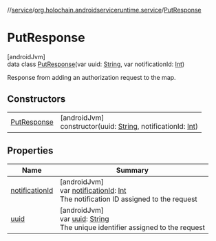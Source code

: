 //[service](../../../index.md)/[org.holochain.androidserviceruntime.service](../index.md)/[PutResponse](index.md)

# PutResponse

[androidJvm]\
data class [PutResponse](index.md)(var uuid: [String](https://kotlinlang.org/api/core/kotlin-stdlib/kotlin/-string/index.html), var notificationId: [Int](https://kotlinlang.org/api/core/kotlin-stdlib/kotlin/-int/index.html))

Response from adding an authorization request to the map.

## Constructors

| | |
|---|---|
| [PutResponse](-put-response.md) | [androidJvm]<br>constructor(uuid: [String](https://kotlinlang.org/api/core/kotlin-stdlib/kotlin/-string/index.html), notificationId: [Int](https://kotlinlang.org/api/core/kotlin-stdlib/kotlin/-int/index.html)) |

## Properties

| Name | Summary |
|---|---|
| [notificationId](notification-id.md) | [androidJvm]<br>var [notificationId](notification-id.md): [Int](https://kotlinlang.org/api/core/kotlin-stdlib/kotlin/-int/index.html)<br>The notification ID assigned to the request |
| [uuid](uuid.md) | [androidJvm]<br>var [uuid](uuid.md): [String](https://kotlinlang.org/api/core/kotlin-stdlib/kotlin/-string/index.html)<br>The unique identifier assigned to the request |